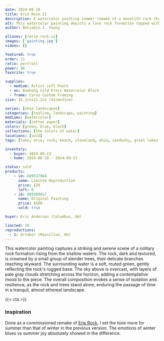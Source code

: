 ```yaml
---
date: 2024-08-18
title: Erie Rock II
description: A watercolor painting summer remake of a monolith rock that rarely comes in sight on Lake Erie's shores.
alt: This watercolor painting depicts a lone rock formation topped with a cluster of small trees, standing tall in calm, shallow water under a cloudy sky.
author: Benjamin J. Young

aliases: [/erie-rock-ii]
images: ['painting.jpg']
videos: []

featured: true
order: 11
ratio: portrait
power: 98
favorite: true

supplies:
  - medium: Artist Loft Paint
  - on: Baohong Cold Press Watercolor Block
  - frame: Cyrus Custom Framing
size: 16.1inx12.2in (41cmx31cm)

series: [ohio landscapes]
categories: [realism, landscape, painting]
mediums: [watercolor]
materials: [cotton paper]
colors: [green, blue, black]
collections: [the colors of water]
locations: [sold]
tags: [lake, erie, rock, beach, cleveland, ohio, sandusky, great lakes, water, waves, nature, outdoors, overcast, costal, cool, summer]

inventory:
  - buyer: 2024-09-13
  - home: 2024-08-18 - 2024-09-13

status: sold
products:
    - id: 689537964
      name: Limited Reproduction
      price: $29
      left: 6
    - id: 689389017
      name: Original Painting
      price: $580
      sold: true

buyer: Eric Anderson (Columbus, OH)

limited: 10
reproductions:
  - 1: Artober (Massillon, OH)
---
```


This watercolor painting captures a striking and serene scene of a solitary rock formation rising from the shallow waters. The rock, dark and textured, is crowned by a small group of slender trees, their delicate branches reaching skyward. The surrounding water is a soft, muted green, gently reflecting the rock's rugged base. The sky above is overcast, with layers of pale gray clouds stretching across the horizon, adding a contemplative mood to the piece. The overall composition evokes a sense of isolation and resilience, as the rock and trees stand alone, enduring the passage of time in a tranquil, almost ethereal landscape.

<!--more-->

{{< cta >}}

### Inspiration ###

Done as a commissioned remake of [Erie Rock](/artwork/erie-rock), I set the tone more for summer than that of winter in the previous version. The emotions of winter blues vs summer joy absolutely showed in the difference.